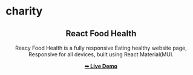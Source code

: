 # charity

<div align="center">

  <h2 align="center">React Food Health</h2>

  Reacy Food Health is a fully responsive Eating healthy website page, <br />Responsive for all devices, built using React Material(MUI.

  <a href="https://mp3mba.github.io/vue-charity-website/"><strong>➥ Live Demo</strong></a>

</div>
 
